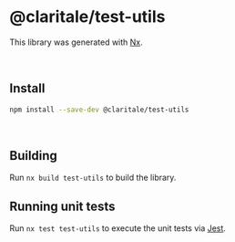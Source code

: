 # @claritale/test-utils

This library was generated with [Nx](https://nx.dev).

<br />

## Install

```bash
npm install --save-dev @claritale/test-utils
```

<br />

## Building

Run `nx build test-utils` to build the library.

## Running unit tests

Run `nx test test-utils` to execute the unit tests via [Jest](https://jestjs.io).
